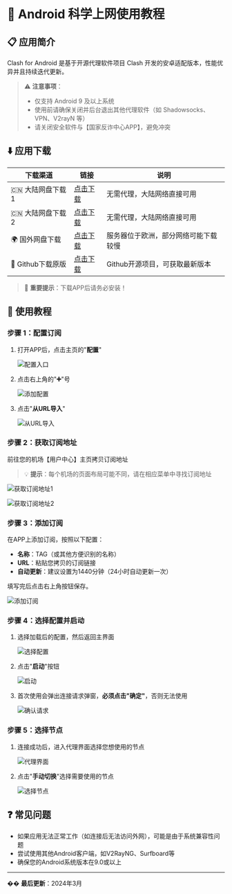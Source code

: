# 📱 Android 科学上网使用教程

## 📋 应用简介

Clash for Android 是基于开源代理软件项目 Clash 开发的安卓适配版本，性能优异并且持续迭代更新。

> ⚠️ **注意事项**：
> - 仅支持 Android 9 及以上系统
> - 使用前请确保关闭并后台退出其他代理软件（如 Shadowsocks、VPN、V2rayN 等）
> - 请关闭安全软件与【国家反诈中心APP】，避免冲突

## ⬇️ 应用下载

| 下载渠道 | 链接 | 说明 |
|---------|------|------|
| 🇨🇳 大陆网盘下载1 | [点击下载](https://tagcloud.lanzouw.com/iokrd2hcglmb) | 无需代理，大陆网络直接可用 |
| 🇨🇳 大陆网盘下载2 | [点击下载](https://tagcloud.lanzouw.com/iokrd2hcglmb) | 无需代理，大陆网络直接可用 |
| 🌍 国外网盘下载 | [点击下载](https://note.boccc.co/download/New/cfa-2.5.11.apk) | 服务器位于欧洲，部分网络可能下载较慢 |
| 🐙 Github下载原版 | [点击下载](https://github.com/Kr328/ClashForAndroid/releases) | Github开源项目，可获取最新版本 |

> 🔔 **重要提示**：下载APP后请务必安装！

## 🔧 使用教程

### 步骤 1：配置订阅

1. 打开APP后，点击主页的"**配置**"

   ![配置入口](https://github.com/WallKiller-glitch/V2raySSSSRShare/blob/main/img/andriod/1.jpg)

2. 点击右上角的"**➕**"号

   ![添加配置](https://github.com/WallKiller-glitch/V2raySSSSRShare/blob/main/img/andriod/2.jpg)

3. 点击"**从URL导入**"

   ![从URL导入](https://github.com/WallKiller-glitch/V2raySSSSRShare/blob/main/img/andriod/3.jpg)

### 步骤 2：获取订阅地址

前往您的机场【用户中心】主页拷贝订阅地址
> 💡 **提示**：每个机场的页面布局可能不同，请在相应菜单中寻找订阅地址

![获取订阅地址1](https://github.com/WallKiller-glitch/V2raySSSSRShare/blob/main/img/andriod/4.png)

![获取订阅地址2](https://github.com/WallKiller-glitch/V2raySSSSRShare/blob/main/img/andriod/5.png)

### 步骤 3：添加订阅

在APP上添加订阅，按照以下配置：
- **名称**：TAG（或其他方便识别的名称）
- **URL**：粘贴您拷贝的订阅链接
- **自动更新**：建议设置为1440分钟（24小时自动更新一次）

填写完后点击右上角按钮保存。

![添加订阅](https://github.com/WallKiller-glitch/V2raySSSSRShare/blob/main/img/andriod/6.jpg)

### 步骤 4：选择配置并启动

1. 选择加载后的配置，然后返回主界面

   ![选择配置](https://github.com/WallKiller-glitch/V2raySSSSRShare/blob/main/img/andriod/7.jpg)

2. 点击"**启动**"按钮

   ![启动](https://github.com/WallKiller-glitch/V2raySSSSRShare/blob/main/img/andriod/8.jpg)

3. 首次使用会弹出连接请求弹窗，**必须点击"确定"**，否则无法使用

   ![确认请求](https://github.com/WallKiller-glitch/V2raySSSSRShare/blob/main/img/andriod/9.jpg)

### 步骤 5：选择节点

1. 连接成功后，进入代理界面选择您想使用的节点

   ![代理界面](https://github.com/WallKiller-glitch/V2raySSSSRShare/blob/main/img/andriod/10.jpg)

2. 点击"**手动切换**"选择需要使用的节点

   ![选择节点](https://github.com/WallKiller-glitch/V2raySSSSRShare/blob/main/img/andriod/11.jpg)

## ❓ 常见问题

- 如果应用无法正常工作（如连接后无法访问外网），可能是由于系统兼容性问题
- 尝试使用其他Android客户端，如V2RayNG、Surfboard等
- 确保您的Android系统版本在9.0或以上

---

�� **最后更新**：2024年3月
